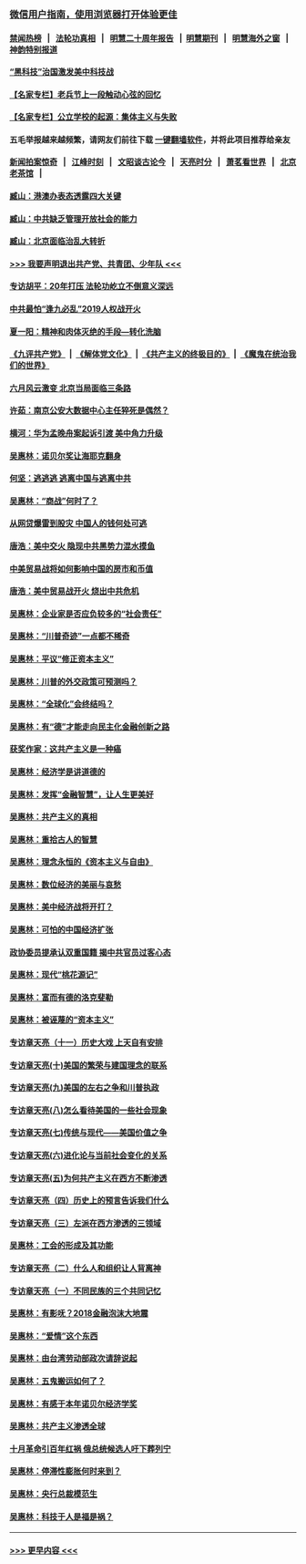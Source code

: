 ### [微信用户指南，使用浏览器打开体验更佳](https://github.com/gfw-breaker/banned-news1/blob/master/indexes/wechat-guide.md?t=0)
#### [禁闻热榜](热点新闻.md?t=0)  &nbsp;&nbsp;|&nbsp;&nbsp; [法轮功真相](https://github.com/gfw-breaker/truth/blob/master/README.md?t=0) &nbsp;&nbsp;|&nbsp;&nbsp; [明慧二十周年报告](https://github.com/gfw-breaker/mh-reports/blob/master/README.md?t=0) &nbsp;&nbsp;|&nbsp;&nbsp;[明慧期刊](https://github.com/gfw-breaker/mh-qikan) &nbsp;&nbsp;|&nbsp;&nbsp; [明慧海外之窗](https://github.com/gfw-breaker/mh-news/blob/master/README.md?t=0) &nbsp;&nbsp;|&nbsp;&nbsp; [神韵特别报道](https://github.com/gfw-breaker/mh-news/blob/master/shenyun.md?t=0)
#### [“黑科技”治国激发美中科技战](../pages/nsc423/n11638056.md?t=02031555) 
#### [【名家专栏】老兵节上一段触动心弦的回忆](../pages/nsc423/n11646016.md?t=02031555) 
#### [【名家专栏】公立学校的起源：集体主义与失败](../pages/nsc423/n11601833.md?t=02031555) 
#### 五毛举报越来越频繁，请网友们前往下载 [一键翻墙软件](https://github.com/gfw-breaker/ssr-accounts)，并将此项目推荐给亲友
#### [新闻拍案惊奇](https://github.com/gfw-breaker/banned-news1/blob/master/pages/link4.md) &nbsp;&nbsp;|&nbsp;&nbsp; [江峰时刻](https://github.com/gfw-breaker/banned-news1/blob/master/pages/link4.md) &nbsp;&nbsp;|&nbsp;&nbsp; [文昭谈古论今](https://github.com/gfw-breaker/banned-news1/blob/master/pages/link4.md) &nbsp;&nbsp;|&nbsp;&nbsp; [天亮时分](https://github.com/gfw-breaker/banned-news1/blob/master/pages/link4.md) &nbsp;&nbsp;|&nbsp;&nbsp; [萧茗看世界](https://github.com/gfw-breaker/banned-news1/blob/master/pages/link4.md) &nbsp;&nbsp;|&nbsp;&nbsp; [北京老茶馆](https://github.com/gfw-breaker/banned-news1/blob/master/pages/link4.md) &nbsp;&nbsp;|&nbsp;&nbsp; 
#### [臧山：港澳办表态透露四大关键](../pages/nsc423/n11421628.md?t=02031555) 
#### [臧山：中共缺乏管理开放社会的能力](../pages/nsc423/n11407457.md?t=02031555) 
#### [臧山：北京面临治乱大转折](../pages/nsc423/n11406895.md?t=02031555) 
#### [>>> 我要声明退出共产党、共青团、少年队 <<<](https://github.com/begood0513/goodnews/blob/master/quit/letter.md) 
#### [专访胡平：20年打压 法轮功屹立不倒意义深远](../pages/nsc423/n11398800.md?t=02031555) 
#### [中共最怕“逢九必乱”2019人权战开火](../pages/nsc423/n11385248.md?t=02031555) 
#### [夏一阳：精神和肉体灭绝的手段—转化洗脑](../pages/nsc423/n11368250.md?t=02031555) 
#### [《九评共产党》](https://github.com/begood0513/9ping.md/blob/master/README.md) &nbsp;|&nbsp; [《解体党文化》](../../../../jtdwh.md/blob/master/README.md)  &nbsp;|&nbsp; [《共产主义的终极目的》](../../../../gczydzjmd.md/blob/master/README.md) &nbsp;|&nbsp; [《魔鬼在统治我们的世界》](../../../../mgztzwmdsj.md/blob/master/README.md) 
#### [六月风云激变 北京当局面临三条路](../pages/nsc423/n11313668.md?t=02031555) 
#### [许茹：南京公安大数据中心主任猝死是偶然？](../pages/nsc423/n11064744.md?t=02031555) 
#### [横河：华为孟晚舟案起诉引渡 美中角力升级](../pages/nsc423/n11027230.md?t=02031555) 
#### [吴惠林：诺贝尔奖让海耶克翻身](../pages/nsc423/n10890049.md?t=02031555) 
#### [何坚：逃逃逃 逃离中国与逃离中共](../pages/nsc423/n10592891.md?t=02031555) 
#### [吴惠林：“商战”何时了？](../pages/nsc423/n10573558.md?t=02031555) 
#### [从网贷爆雷到股灾 中国人的钱何处可逃](../pages/nsc423/n10572800.md?t=02031555) 
#### [唐浩：美中交火 隐现中共黑势力混水摸鱼](../pages/nsc423/n10544040.md?t=02031555) 
#### [中美贸易战将如何影响中国的房市和币值](../pages/nsc423/n10543697.md?t=02031555) 
#### [唐浩：美中贸易战开火 烧出中共危机](../pages/nsc423/n10540126.md?t=02031555) 
#### [吴惠林：企业家是否应负较多的“社会责任”](../pages/nsc423/n10535022.md?t=02031555) 
#### [吴惠林：“川普奇迹”一点都不稀奇](../pages/nsc423/n10512808.md?t=02031555) 
#### [吴惠林：平议“修正资本主义”](../pages/nsc423/n10495724.md?t=02031555) 
#### [吴惠林：川普的外交政策可预测吗？](../pages/nsc423/n10462387.md?t=02031555) 
#### [吴惠林：“全球化”会终结吗？](../pages/nsc423/n10452838.md?t=02031555) 
#### [吴惠林：有“德”才能走向民主化金融创新之路](../pages/nsc423/n10432292.md?t=02031555) 
#### [获奖作家：这共产主义是一种癌](../pages/nsc423/n10431541.md?t=02031555) 
#### [吴惠林：经济学是讲道德的](../pages/nsc423/n10398014.md?t=02031555) 
#### [吴惠林：发挥“金融智慧”，让人生更美好](../pages/nsc423/n10375019.md?t=02031555) 
#### [吴惠林：共产主义的真相](../pages/nsc423/n10351394.md?t=02031555) 
#### [吴惠林：重拾古人的智慧](../pages/nsc423/n10337691.md?t=02031555) 
#### [吴惠林：理念永恒的《资本主义与自由》](../pages/nsc423/n10316274.md?t=02031555) 
#### [吴惠林：数位经济的美丽与哀愁](../pages/nsc423/n10292946.md?t=02031555) 
#### [吴惠林：美中经济战将开打？](../pages/nsc423/n10258825.md?t=02031555) 
#### [吴惠林：可怕的中国经济扩张](../pages/nsc423/n10219147.md?t=02031555) 
#### [政协委员提承认双重国籍 揭中共官员过客心态](../pages/nsc423/n10208809.md?t=02031555) 
#### [吴惠林：现代“桃花源记”](../pages/nsc423/n10185234.md?t=02031555) 
#### [吴惠林：富而有德的洛克斐勒](../pages/nsc423/n10142264.md?t=02031555) 
#### [吴惠林：被诬蔑的“资本主义”](../pages/nsc423/n10124816.md?t=02031555) 
#### [专访章天亮（十一）历史大戏 上天自有安排](../pages/nsc423/n10094905.md?t=02031555) 
#### [专访章天亮(十)美国的繁荣与建国理念的联系](../pages/nsc423/n10094899.md?t=02031555) 
#### [专访章天亮(九)美国的左右之争和川普执政](../pages/nsc423/n10094889.md?t=02031555) 
#### [专访章天亮(八)怎么看待美国的一些社会现象](../pages/nsc423/n10094857.md?t=02031555) 
#### [专访章天亮(七)传统与现代——美国价值之争](../pages/nsc423/n10093140.md?t=02031555) 
#### [专访章天亮(六)进化论与当前社会变化的关系](../pages/nsc423/n10092036.md?t=02031555) 
#### [专访章天亮(五)为何共产主义在西方不断渗透](../pages/nsc423/n10083620.md?t=02031555) 
#### [专访章天亮（四）历史上的预言告诉我们什么](../pages/nsc423/n10083606.md?t=02031555) 
#### [专访章天亮（三）左派在西方渗透的三领域](../pages/nsc423/n10081115.md?t=02031555) 
#### [吴惠林：工会的形成及其功能](../pages/nsc423/n10080633.md?t=02031555) 
#### [专访章天亮（二）什么人和组织让人背离神](../pages/nsc423/n10076637.md?t=02031555) 
#### [专访章天亮（一）不同民族的三个共同记忆](../pages/nsc423/n10074188.md?t=02031555) 
#### [吴惠林：有影呒？2018金融泡沫大地震](../pages/nsc423/n10040534.md?t=02031555) 
#### [吴惠林：“爱情”这个东西](../pages/nsc423/n10019423.md?t=02031555) 
#### [吴惠林：由台湾劳动部政次请辞说起](../pages/nsc423/n9979679.md?t=02031555) 
#### [吴惠林：五鬼搬运如何了？](../pages/nsc423/n9925338.md?t=02031555) 
#### [吴惠林：有感于本年诺贝尔经济学奖](../pages/nsc423/n9871883.md?t=02031555) 
#### [吴惠林：共产主义渗透全球](../pages/nsc423/n9812748.md?t=02031555) 
#### [十月革命引百年红祸 俄总统候选人吁下葬列宁](../pages/nsc423/n9810182.md?t=02031555) 
#### [吴惠林：停滞性膨胀何时来到？](../pages/nsc423/n9764136.md?t=02031555) 
#### [吴惠林：央行总裁模范生](../pages/nsc423/n9728134.md?t=02031555) 
#### [吴惠林：科技于人是福是祸？](../pages/nsc423/n9672982.md?t=02031555) 

----
#### [ >>> 更早内容 <<< ](../indexes/nsc423-earlier.md)

